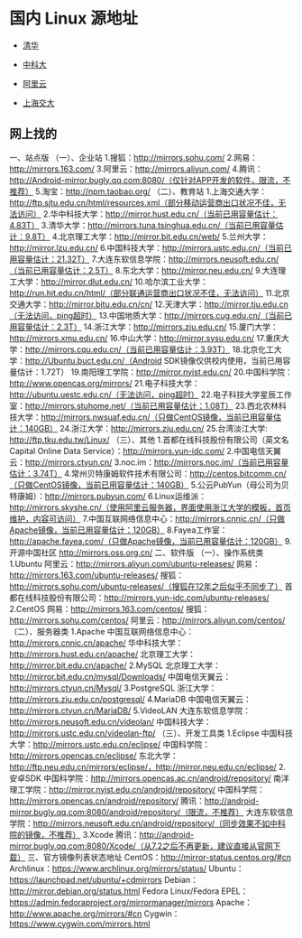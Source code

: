 # 国内 Linux 源地址
* [清华](https://mirror.tuna.tsinghua.edu.cn/help/raspbian/​)
* [中科大](http://mirrors.ustc.edu.cn/help/)

* [阿里云](https://developer.aliyun.com/mirror/)
* [上海交大](http://ftp.sjtu.edu.cn/html/help.xml)



## 网上找的

一、站点版
（一）、企业站
1.搜狐：http://mirrors.sohu.com/
2.网易：http://mirrors.163.com/
3.阿里云：http://mirrors.aliyun.com/
4.腾讯：http://Android-mirror.bugly.qq.com:8080/（仅针对APP开发的软件，限流，不推荐）
5.淘宝：http://npm.taobao.org/
（二）、教育站
1.上海交通大学：http://ftp.sjtu.edu.cn/html/resources.xml（部分移动运营商出口状况不佳，无法访问）
2.华中科技大学：http://mirror.hust.edu.cn/（当前已用容量估计：4.83T）
3.清华大学：http://mirrors.tuna.tsinghua.edu.cn/（当前已用容量估计：9.8T）
4.北京理工大学：http://mirror.bit.edu.cn/web/
5.兰州大学：http://mirror.lzu.edu.cn/
6.中国科技大学：http://mirrors.ustc.edu.cn/（当前已用容量估计：21.32T）
7.大连东软信息学院：http://mirrors.neusoft.edu.cn/（当前已用容量估计：2.5T）
8.东北大学：http://mirror.neu.edu.cn/
9.大连理工大学：http://mirror.dlut.edu.cn/
10.哈尔滨工业大学：http://run.hit.edu.cn/html/（部分联通运营商出口状况不佳，无法访问）
11.北京交通大学：http://mirror.bjtu.edu.cn/cn/
12.天津大学：http://mirror.tju.edu.cn（无法访问，ping超时）
13.中国地质大学：http://mirrors.cug.edu.cn/（当前已用容量估计：2.3T）
14.浙江大学：http://mirrors.zju.edu.cn/
15.厦门大学：http://mirrors.xmu.edu.cn/
16.中山大学：http://mirror.sysu.edu.cn/
17.重庆大学：http://mirrors.cqu.edu.cn/（当前已用容量估计：3.93T）
18.北京化工大学：http://Ubuntu.buct.edu.cn/（Android SDK镜像仅供校内使用，当前已用容量估计：1.72T）
19.南阳理工学院：http://mirror.nyist.edu.cn/
20.中国科学院：http://www.opencas.org/mirrors/
21.电子科技大学：http://ubuntu.uestc.edu.cn/（无法访问，ping超时）
22.电子科技大学星辰工作室：http://mirrors.stuhome.net/（当前已用容量估计：1.08T）
23.西北农林科技大学：http://mirrors.nwsuaf.edu.cn/（只做CentOS镜像，当前已用容量估计：140GB） 
24.浙江大学：http://mirrors.zju.edu.cn/
25.台湾淡江大学: http://ftp.tku.edu.tw/Linux/
（三）、其他
1.首都在线科技股份有限公司（英文名Capital Online Data Service）：http://mirrors.yun-idc.com/
2.中国电信天翼云：http://mirrors.ctyun.cn/
3.noc.im：http://mirrors.noc.im/（当前已用容量估计：3.74T）
4.常州贝特康姆软件技术有限公司：http://centos.bitcomm.cn/（只做CentOS镜像，当前已用容量估计：140GB）
5.公云PubYun（母公司为贝特康姆）：http://mirrors.pubyun.com/
6.Linux运维派：http://mirrors.skyshe.cn/（使用阿里云服务器，界面使用浙江大学的模板，首页维护，内容可访问）
7.中国互联网络信息中心：http://mirrors.cnnic.cn/（只做Apache镜像，当前已用容量估计：120GB）
8.Fayea工作室：http://apache.fayea.com/（只做Apache镜像，当前已用容量估计：120GB）
9.开源中国社区 http://mirrors.oss.org.cn/
二、软件版
（一）、操作系统类
1.Ubuntu
阿里云：http://mirrors.aliyun.com/ubuntu-releases/
网易：http://mirrors.163.com/ubuntu-releases/
搜狐：http://mirrors.sohu.com/ubuntu-releases/（搜狐在12年之后似乎不同步了）
首都在线科技股份有限公司：http://mirrors.yun-idc.com/ubuntu-releases/
2.CentOS
网易：http://mirrors.163.com/centos/
搜狐：http://mirrors.sohu.com/centos/
阿里云：http://mirrors.aliyun.com/centos/
（二）、服务器类
1.Apache
中国互联网络信息中心：http://mirrors.cnnic.cn/apache/
华中科技大学：http://mirrors.hust.edu.cn/apache/
北京理工大学：http://mirror.bit.edu.cn/apache/
2.MySQL
北京理工大学：http://mirror.bit.edu.cn/mysql/Downloads/
中国电信天翼云：http://mirrors.ctyun.cn/Mysql/
3.PostgreSQL
浙江大学：http://mirrors.zju.edu.cn/postgresql/
4.MariaDB
中国电信天翼云：http://mirrors.ctyun.cn/MariaDB/
5.VideoLAN
大连东软信息学院：http://mirrors.neusoft.edu.cn/videolan/
中国科技大学：http://mirrors.ustc.edu.cn/videolan-ftp/
（三）、开发工具类
1.Eclipse
中国科技大学：http://mirrors.ustc.edu.cn/eclipse/
中国科学院：http://mirrors.opencas.cn/eclipse/
东北大学：http://ftp.neu.edu.cn/mirrors/eclipse/，http://mirror.neu.edu.cn/eclipse/
2.安卓SDK
中国科学院：http://mirrors.opencas.ac.cn/android/repository/
南洋理工学院：http://mirror.nyist.edu.cn/android/repository/
中国科学院：http://mirrors.opencas.cn/android/repository/
腾讯：http://android-mirror.bugly.qq.com:8080/android/repository/（限流，不推荐）
大连东软信息学院：http://mirrors.neusoft.edu.cn/android/repository/（同步效果不如中科院的镜像，不推荐）
3.Xcode
腾讯：http://android-mirror.bugly.qq.com:8080/Xcode/（从7.2之后不再更新，建议直接从官网下载）
三、官方镜像列表状态地址
CentOS：http://mirror-status.centos.org/#cn
Archlinux：https://www.archlinux.org/mirrors/status/
Ubuntu：https://launchpad.net/ubuntu/+cdmirrors
Debian：http://mirror.debian.org/status.html
Fedora Linux/Fedora EPEL：https://admin.fedoraproject.org/mirrormanager/mirrors
Apache：http://www.apache.org/mirrors/#cn
Cygwin：https://www.cygwin.com/mirrors.html
